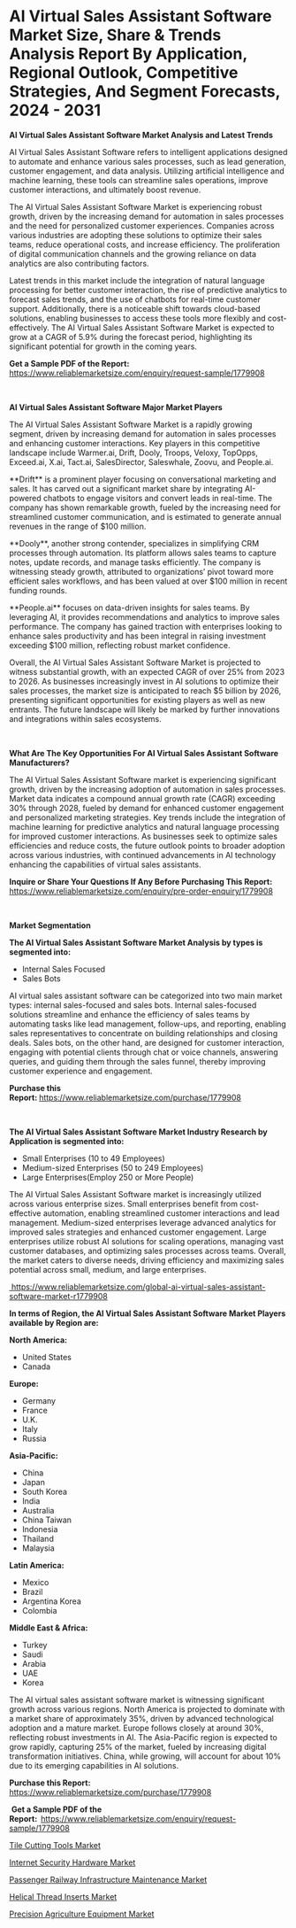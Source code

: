 <p><h1>AI Virtual Sales Assistant Software Market Size, Share & Trends Analysis Report By Application, Regional Outlook, Competitive Strategies, And Segment Forecasts, 2024 - 2031</h1></p><p><strong>AI Virtual Sales Assistant Software Market Analysis and Latest Trends</strong></p>
<p><p>AI Virtual Sales Assistant Software refers to intelligent applications designed to automate and enhance various sales processes, such as lead generation, customer engagement, and data analysis. Utilizing artificial intelligence and machine learning, these tools can streamline sales operations, improve customer interactions, and ultimately boost revenue.</p><p>The AI Virtual Sales Assistant Software Market is experiencing robust growth, driven by the increasing demand for automation in sales processes and the need for personalized customer experiences. Companies across various industries are adopting these solutions to optimize their sales teams, reduce operational costs, and increase efficiency. The proliferation of digital communication channels and the growing reliance on data analytics are also contributing factors.</p><p>Latest trends in this market include the integration of natural language processing for better customer interaction, the rise of predictive analytics to forecast sales trends, and the use of chatbots for real-time customer support. Additionally, there is a noticeable shift towards cloud-based solutions, enabling businesses to access these tools more flexibly and cost-effectively. The AI Virtual Sales Assistant Software Market is expected to grow at a CAGR of 5.9% during the forecast period, highlighting its significant potential for growth in the coming years.</p></p>
<p><strong>Get a Sample PDF of the Report:&nbsp;</strong> <a href="https://www.reliablemarketsize.com/enquiry/request-sample/1779908?utm_campaign=1131&utm_medium=2&utm_source=Github&utm_content=ia&utm_term=19122024&utm_id=ai-virtual-sales-assistant-software">https://www.reliablemarketsize.com/enquiry/request-sample/1779908</a></p>
<p>&nbsp;</p>
<p><strong>AI Virtual Sales Assistant Software Major Market Players</strong></p>
<p><p>The AI Virtual Sales Assistant Software Market is a rapidly growing segment, driven by increasing demand for automation in sales processes and enhancing customer interactions. Key players in this competitive landscape include Warmer.ai, Drift, Dooly, Troops, Veloxy, TopOpps, Exceed.ai, X.ai, Tact.ai, SalesDirector, Saleswhale, Zoovu, and People.ai.</p><p>**Drift** is a prominent player focusing on conversational marketing and sales. It has carved out a significant market share by integrating AI-powered chatbots to engage visitors and convert leads in real-time. The company has shown remarkable growth, fueled by the increasing need for streamlined customer communication, and is estimated to generate annual revenues in the range of $100 million.</p><p>**Dooly**, another strong contender, specializes in simplifying CRM processes through automation. Its platform allows sales teams to capture notes, update records, and manage tasks efficiently. The company is witnessing steady growth, attributed to organizations’ pivot toward more efficient sales workflows, and has been valued at over $100 million in recent funding rounds.</p><p>**People.ai** focuses on data-driven insights for sales teams. By leveraging AI, it provides recommendations and analytics to improve sales performance. The company has gained traction with enterprises looking to enhance sales productivity and has been integral in raising investment exceeding $100 million, reflecting robust market confidence.</p><p>Overall, the AI Virtual Sales Assistant Software Market is projected to witness substantial growth, with an expected CAGR of over 25% from 2023 to 2026. As businesses increasingly invest in AI solutions to optimize their sales processes, the market size is anticipated to reach $5 billion by 2026, presenting significant opportunities for existing players as well as new entrants. The future landscape will likely be marked by further innovations and integrations within sales ecosystems.</p></p>
<p>&nbsp;</p>
<p><strong>What Are The Key Opportunities For AI Virtual Sales Assistant Software Manufacturers?</strong></p>
<p><p>The AI Virtual Sales Assistant Software market is experiencing significant growth, driven by the increasing adoption of automation in sales processes. Market data indicates a compound annual growth rate (CAGR) exceeding 30% through 2028, fueled by demand for enhanced customer engagement and personalized marketing strategies. Key trends include the integration of machine learning for predictive analytics and natural language processing for improved customer interactions. As businesses seek to optimize sales efficiencies and reduce costs, the future outlook points to broader adoption across various industries, with continued advancements in AI technology enhancing the capabilities of virtual sales assistants.</p></p>
<p><strong>Inquire or Share Your Questions If Any Before Purchasing This Report:</strong> <a href="https://www.reliablemarketsize.com/enquiry/pre-order-enquiry/1779908?utm_campaign=1131&utm_medium=2&utm_source=Github&utm_content=ia&utm_term=19122024&utm_id=ai-virtual-sales-assistant-software">https://www.reliablemarketsize.com/enquiry/pre-order-enquiry/1779908</a></p>
<p>&nbsp;</p>
<p><strong>Market Segmentation</strong></p>
<p><strong>The AI Virtual Sales Assistant Software Market Analysis by types is segmented into:</strong></p>
<p><ul><li>Internal Sales Focused</li><li>Sales Bots</li></ul></p>
<p><p>AI virtual sales assistant software can be categorized into two main market types: internal sales-focused and sales bots. Internal sales-focused solutions streamline and enhance the efficiency of sales teams by automating tasks like lead management, follow-ups, and reporting, enabling sales representatives to concentrate on building relationships and closing deals. Sales bots, on the other hand, are designed for customer interaction, engaging with potential clients through chat or voice channels, answering queries, and guiding them through the sales funnel, thereby improving customer experience and engagement.</p></p>
<p><strong>Purchase this Report:&nbsp;</strong><a href="https://www.reliablemarketsize.com/purchase/1779908?utm_campaign=1131&utm_medium=2&utm_source=Github&utm_content=ia&utm_term=19122024&utm_id=ai-virtual-sales-assistant-software">https://www.reliablemarketsize.com/purchase/1779908</a></p>
<p>&nbsp;</p>
<p><strong>The AI Virtual Sales Assistant Software Market Industry Research by Application is segmented into:</strong></p>
<p><ul><li>Small Enterprises (10 to 49 Employees)</li><li>Medium-sized Enterprises (50 to 249 Employees)</li><li>Large Enterprises(Employ 250 or More People)</li></ul></p>
<p><p>The AI Virtual Sales Assistant Software market is increasingly utilized across various enterprise sizes. Small enterprises benefit from cost-effective automation, enabling streamlined customer interactions and lead management. Medium-sized enterprises leverage advanced analytics for improved sales strategies and enhanced customer engagement. Large enterprises utilize robust AI solutions for scaling operations, managing vast customer databases, and optimizing sales processes across teams. Overall, the market caters to diverse needs, driving efficiency and maximizing sales potential across small, medium, and large enterprises.</p></p>
<p><a href="https://www.reliablemarketsize.com/global-ai-virtual-sales-assistant-software-market-r1779908?utm_campaign=1131&utm_medium=2&utm_source=Github&utm_content=ia&utm_term=19122024&utm_id=ai-virtual-sales-assistant-software">&nbsp;https://www.reliablemarketsize.com/global-ai-virtual-sales-assistant-software-market-r1779908</a></p>
<p><strong>In terms of Region, the AI Virtual Sales Assistant Software Market Players available by Region are:</strong></p>
<p>
    <p> <strong> North America: </strong>
        <ul>
            <li>United States</li>
            <li>Canada</li>
        </ul>
        </p> 
    <p> <strong> Europe: </strong>
        <ul>
            <li>Germany</li>
            <li>France</li>
            <li>U.K.</li>
            <li>Italy</li>
            <li>Russia</li>
        </ul>
        </p> 
    <p> <strong> Asia-Pacific: </strong>
        <ul>
            <li>China</li>
            <li>Japan</li>
            <li>South Korea</li>
            <li>India</li>
            <li>Australia</li>
            <li>China Taiwan</li>
            <li>Indonesia</li>
            <li>Thailand</li>
            <li>Malaysia</li>
        </ul>
        </p> 
    <p> <strong> Latin America: </strong>
        <ul>
            <li>Mexico</li>
            <li>Brazil</li>
            <li>Argentina Korea</li>
            <li>Colombia</li>
        </ul>
        </p> 
    <p> <strong> Middle East & Africa: </strong>
        <ul>
            <li>Turkey</li>
            <li>Saudi</li>
            <li>Arabia</li>
            <li>UAE</li>
            <li>Korea</li>
        </ul>
    </p>
    </p>
<p><p>The AI virtual sales assistant software market is witnessing significant growth across various regions. North America is projected to dominate with a market share of approximately 35%, driven by advanced technological adoption and a mature market. Europe follows closely at around 30%, reflecting robust investments in AI. The Asia-Pacific region is expected to grow rapidly, capturing 25% of the market, fueled by increasing digital transformation initiatives. China, while growing, will account for about 10% due to its emerging capabilities in AI solutions.</p></p>
<p><strong>Purchase this Report: </strong><a href="https://www.reliablemarketsize.com/purchase/1779908?utm_campaign=1131&utm_medium=2&utm_source=Github&utm_content=ia&utm_term=19122024&utm_id=ai-virtual-sales-assistant-software">https://www.reliablemarketsize.com/purchase/1779908</a></p>
<p>&nbsp;<strong>Get a Sample PDF of the Report:&nbsp;&nbsp;</strong><a href="https://www.reliablemarketsize.com/enquiry/request-sample/1779908?utm_campaign=1131&utm_medium=2&utm_source=Github&utm_content=ia&utm_term=19122024&utm_id=ai-virtual-sales-assistant-software">https://www.reliablemarketsize.com/enquiry/request-sample/1779908</a></p>
<p><strong></strong></p>
<p><p><a href="https://www.linkedin.com/pulse/market-research-report-growth-tile-cutting-tools-99-cagr-from-jicyf?utm_campaign=1131&utm_medium=2&utm_source=Github&utm_content=ia&utm_term=19122024&utm_id=ai-virtual-sales-assistant-software">Tile Cutting Tools Market</a></p><p><a href="https://www.linkedin.com/pulse/insights-internet-security-hardware-market-analysis-growth-tzmmf?utm_campaign=1131&utm_medium=2&utm_source=Github&utm_content=ia&utm_term=19122024&utm_id=ai-virtual-sales-assistant-software">Internet Security Hardware Market</a></p><p><a href="https://github.com/CliffMedina6/Market-Research-Report-List-7/blob/main/passenger-railway-infrastructure-maintenance-market.md?utm_campaign=1131&utm_medium=2&utm_source=Github&utm_content=ia&utm_term=19122024&utm_id=ai-virtual-sales-assistant-software">Passenger Railway Infrastructure Maintenance Market</a></p><p><a href="https://www.linkedin.com/pulse/key-trends-fueling-helical-thread-inserts-market-growth-tkrof?utm_campaign=1131&utm_medium=2&utm_source=Github&utm_content=ia&utm_term=19122024&utm_id=ai-virtual-sales-assistant-software">Helical Thread Inserts Market</a></p><p><a href="https://www.linkedin.com/pulse/revenue-analysis-demand-forecast-precision-agriculture-v9cwf?utm_campaign=1131&utm_medium=2&utm_source=Github&utm_content=ia&utm_term=19122024&utm_id=ai-virtual-sales-assistant-software">Precision Agriculture Equipment Market</a></p></p>